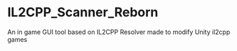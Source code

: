 # IL2CPP_Scanner_Reborn
 An in game GUI tool based on IL2CPP Resolver made to modify Unity il2cpp games
